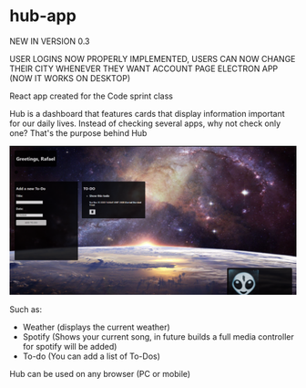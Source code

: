 
# hub-app

NEW IN VERSION 0.3

USER LOGINS NOW PROPERLY IMPLEMENTED, USERS CAN NOW CHANGE THEIR CITY WHENEVER THEY WANT
ACCOUNT PAGE
ELECTRON APP (NOW IT WORKS ON DESKTOP)


React app created for the Code sprint class

Hub is a dashboard that features cards that display information important for our daily lives. Instead of checking several apps, why not check only one? That's the purpose behind Hub

![hub](./src/images/hub.png)

Such as:

- Weather (displays the current weather)
- Spotify (Shows your current song, in future builds a full media controller for spotify will be added)
- To-do (You can add a list of To-Dos)


Hub can be used on any browser (PC or mobile)




